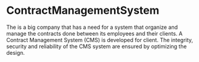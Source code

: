 # ContractManagementSystem
The is a big company that has a need for a system that organize and manage the contracts done between its employees and their clients.  A Contract Management System (CMS) is developed for client. The integrity, security and reliability of the CMS system are ensured by optimizing the design.
